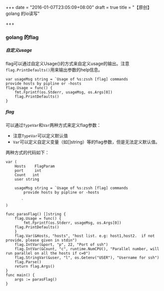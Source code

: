 +++
date = "2016-01-07T23:05:09+08:00"
draft = true
title = "【原创】golang 的io读写"

+++
### golang 的flag
##### 自定义usage
flag可以通过自定义Usage()的方式来自定义usage的输出。注意`flag.PrintDefaults()`用来输出参数的help信息。

    var usageMsg string = `Usage of %s:zssh [flag] commands
    provide hosts by pipline or -hosts
    flag.Usage = func() {
		fmt.Fprintf(os.Stderr, usageMsg, os.Args[0])
		flag.PrintDefaults()
	}

##### flag
可以通过`TypeVar`和`Var`两种方式来定义flag参数：

- 注意`TypeVar`可以定义默认值
- `Var`可以定义自定义变量（如[]string）等的flag参数，但是无法定义默认值。

两种方式的代码如下：

    var (
        Hosts    FlagParam
	    port     int
	    Count   int
	    user string
	
	    usageMsg string = `Usage of %s:zssh [flag] commands
            provide hosts by pipline or -hosts
   
           `
    )

    func parasFlag() []string {
	    flag.Usage = func() {
	    	fmt.Fprintf(os.Stderr, usageMsg, os.Args[0])
		flag.PrintDefaults()
	    }
	    flag.Var(&Hosts, "hosts", "host list. e.g: host1,host2.  if not provide, please given in stdin")
	    flag.IntVar(&port, "p", 22, "Port of ssh")
	    flag.IntVar(&Count, "c", runtime.NumCPU(), "Parallel number, will run parallel on all the hosts if c=0")
	    flag.StringVar(&user, "l", os.Getenv("USER"), "Username for ssh")
	    flag.Parse()
	    return flag.Args()
	}
	func main() {
		args := parasFlag()
    }
